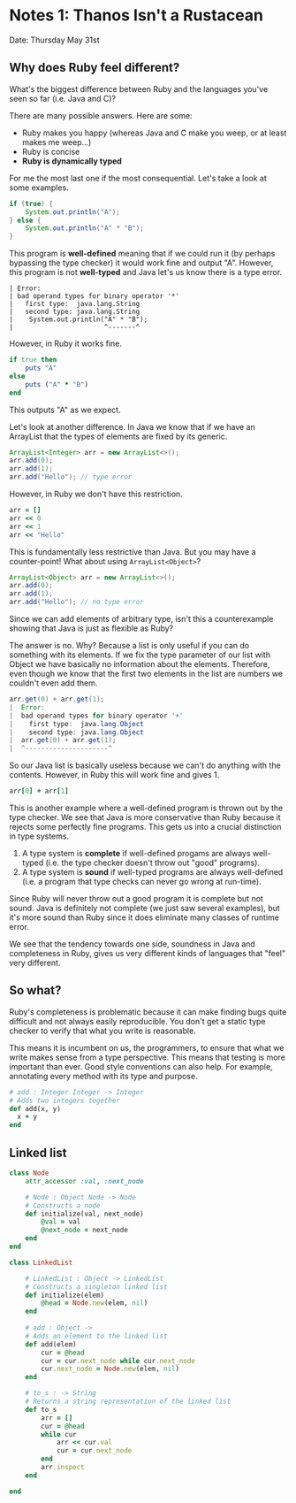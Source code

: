 # Notes 1: Thanos Isn't a Rustacean
Date: Thursday May 31st

<!--- ADMIN: Finish P0 today and run the tests to make sure your
      setup is correct. Come to office hours if you cannot get it
      running. -->

<!--- ADMIN: Start work on P1. Don't begin any of the parsing until
      you know regular expressions. -->

<!--- TIME: 30 minutes -->

## Why does Ruby feel different?

<!--- CUE: Have students introduce themselves to the person on their
      left and right. Name, hometown, hobby, favorite CS class, etc. -->

What's the biggest difference between Ruby and the languages you've
seen so far (i.e. Java and C)?

<!--- CUE: Give a few minutes for discussion and ask for answers.
      It's open-ended so just about everything is acceptable. -->

There are many possible answers. Here are some:

* Ruby makes you happy (whereas Java and C make you weep, or at least
  makes me weep...)
* Ruby is concise
* **Ruby is dynamically typed**

For me the most last one if the most consequential. Let's take a look
at some examples.

<!--- NOTE: Have two shells next two each other open. One with the
      JShell repl and one with irb. -->

```java
if (true) {
    System.out.println("A");
} else {
    System.out.println("A" * "B");
}
```

This program is **well-defined** meaning that if we could run it (by
perhaps bypassing the type checker) it would work fine and output
"A". However, this program is not **well-typed** and Java let's us
know there is a type error.

```
| Error:
| bad operand types for binary operator '*'
|   first type:  java.lang.String
|   second type: java.lang.String
|    System.out.println("A" * "B");
|                       ^-------^
```

However, in Ruby it works fine.

```ruby
if true then
    puts "A"
else
    puts ("A" * "B")
end
```

This outputs "A" as we expect.

Let's look at another difference. In Java we know that if we have
an ArrayList that the types of elements are fixed by its generic.

```java
ArrayList<Integer> arr = new ArrayList<>();
arr.add(0);
arr.add(1);
arr.add("Hello"); // type error
```

However, in Ruby we don't have this restriction.

```ruby
arr = []
arr << 0
arr << 1
arr << "Hello"
```

This is fundamentally less restrictive than Java. But you may have
a counter-point! What about using `ArrayList<Object>`?

```java
ArrayList<Object> arr = new ArrayList<>();
arr.add(0);
arr.add(1);
arr.add("Hello"); // no type error
```

Since we can add elements of arbitrary type, isn't this a counterexample
showing that Java is just as flexible as Ruby? 

<!--- CUE: Give a minute or so, but don't ask for answers. It's
      quite tricky. -->

The answer is no. Why? Because a list is only useful if you can
do something with its elements. If we fix the type parameter of
our list with Object we have basically no information about the
elements. Therefore, even though we know that the first two
elements in the list are numbers we couldn't even add them.

```java
arr.get(0) + arr.get(1);
|  Error:
|  bad operand types for binary operator '+'
|    first type:  java.lang.Object
|    second type: java.lang.Object
|  arr.get(0) + arr.get(1);
|  ^---------------------^
```

So our Java list is basically useless because we can't do
anything with the contents. However, in Ruby this will work fine
and gives 1.

```ruby
arr[0] + arr[1]
```

This is another example where a well-defined program is thrown
out by the type checker. We see that Java is more conservative
than Ruby because it rejects some perfectly fine programs. This
gets us into a crucial distinction in type systems.

1. A type system is **complete** if well-defined progams are
   always well-typed (i.e. the type checker doesn't throw out
   "good" programs).
2. A type system is **sound** if well-typed programs are always
   well-defined (i.e. a program that type checks can never go
   wrong at run-time).

Since Ruby will never throw out a good program it is complete
but not sound. Java is definitely not complete (we just saw
several examples), but it's more sound than Ruby since it does
eliminate many classes of runtime error.

We see that the tendency towards one side, soundness in Java
and completeness in Ruby, gives us very different kinds of
languages that "feel" very different.

<!--- TIME: 5 minutes -->

## So what?

Ruby's completeness is problematic because it can make finding
bugs quite difficult and not always easily reproducible. You
don't get a static type checker to verify that what you write is
reasonable.

This means it is incumbent on us, the programmers, to ensure that
what we write makes sense from a type perspective. This means that
testing is more important than ever. Good style conventions can
also help. For example, annotating every method with its type
and purpose.

```ruby
# add : Integer Integer -> Integer
# Adds two integers together
def add(x, y)
  x + y
end
```

## Linked list

<!--- TIME: 20 minutes -->
<!--- CUE: Have them complete linked_list.rb faithfully (without
      using Ruby arrays). -->

<!--- TIME: 5 minutes -->
<!--- CUE: Go over the solution. -->

```ruby
class Node
    attr_accessor :val, :next_node

    # Node : Object Node -> Node
    # Constructs a node
    def initialize(val, next_node)
        @val = val
        @next_node = next_node
    end
end

class LinkedList

    # LinkedList : Object -> LinkedList
    # Constructs a singleton linked list
    def initialize(elem)
        @head = Node.new(elem, nil)
    end
    
    # add : Object ->
    # Adds an element to the linked list
    def add(elem)
        cur = @head
        cur = cur.next_node while cur.next_node
        cur.next_node = Node.new(elem, nil)
    end

    # to_s : -> String
    # Returns a string representation of the linked list
    def to_s
        arr = []
        cur = @head
        while cur
            arr << cur.val
            cur = cur.next_node
        end
        arr.inspect
    end

end
```

<!--- TIME: 20 minutes -->
<!--- CUE: Have them work on the graded discussion. -->
